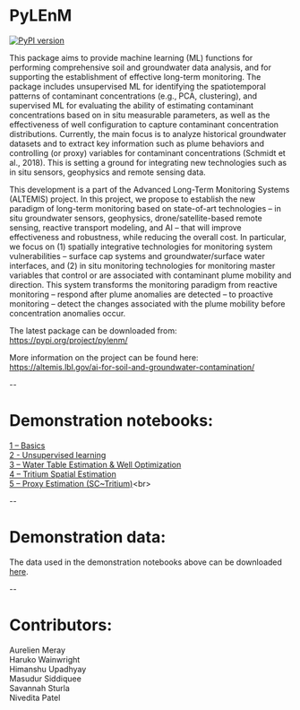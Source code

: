# PyLEnM

[![PyPI version](https://badge.fury.io/py/pylenm.svg)](https://badge.fury.io/py/pylenm)


This package aims to provide machine learning (ML) functions for performing comprehensive soil and groundwater data analysis, and for supporting the establishment of effective long-term monitoring. The package includes unsupervised ML for identifying the spatiotemporal patterns of contaminant concentrations (e.g., PCA, clustering), and supervised ML for evaluating the ability of estimating contaminant concentrations based on in situ measurable parameters, as well as the effectiveness of well configuration to capture contaminant concentration distributions. Currently, the main focus is to analyze historical groundwater datasets and to extract key information such as plume behaviors and controlling (or proxy) variables for contaminant concentrations (Schmidt et al., 2018). This is setting a ground for integrating new technologies such as in situ sensors, geophysics and remote sensing data. 

This development is a part of the Advanced Long-Term Monitoring Systems (ALTEMIS) project. In this project, we propose to establish the new paradigm of long-term monitoring based on state-of-art technologies – in situ groundwater sensors, geophysics, drone/satellite-based remote sensing, reactive transport modeling, and AI – that will improve effectiveness and robustness, while reducing the overall cost. In particular, we focus on (1) spatially integrative technologies for monitoring system vulnerabilities – surface cap systems and groundwater/surface water interfaces, and (2) in situ monitoring technologies for monitoring master variables that control or are associated with contaminant plume mobility and direction. This system transforms the monitoring paradigm from reactive monitoring – respond after plume anomalies are detected – to proactive monitoring – detect the changes associated with the plume mobility before concentration anomalies occur.

The latest package can be downloaded from: https://pypi.org/project/pylenm/

More information on the project can be found here: https://altemis.lbl.gov/ai-for-soil-and-groundwater-contamination/ 

--

# Demonstration notebooks:
[1 – Basics](https://colab.research.google.com/github/ALTEMIS-DOE/pylenm/blob/master/notebooks/1%29%20pyLEnM%20-%20Basics.ipynb)<br>
[2 - Unsupervised learning](https://colab.research.google.com/github/ALTEMIS-DOE/pylenm/blob/master/notebooks/2%29%20pyLEnM%20-%20Unsupervised%20Learning.ipynb)<br>
[3 – Water Table Estimation & Well Optimization](https://colab.research.google.com/github/ALTEMIS-DOE/pylenm/blob/master/notebooks/3%29%20pyLEnM%20-%20Water%20Table%20Spatial%20Estimation%20&%20Well%20Optimization.ipynb)<br>
[4 – Tritium Spatial Estimation](https://colab.research.google.com/github/ALTEMIS-DOE/pylenm/blob/master/notebooks/4%29%20pyLEnM%20-%20Tritium%20Spatial%20Estimation.ipynb)<br>
[5 – Proxy Estimation (SC~Tritium)](https://colab.research.google.com/github/ALTEMIS-DOE/pylenm/blob/master/notebooks/5%29%20pyLEnM%20-%20Proxy%20Estimation%20(SC~Tritium).ipynb)<br>

--

# Demonstration data:
The data used in the demonstration notebooks above can be downloaded [here]( https://github.com/ALTEMIS-DOE/pylenm/tree/master/notebooks/data).

--

# Contributors:
Aurelien Meray<br>
Haruko Wainwright<br>
Himanshu Upadhyay<br>
Masudur Siddiquee<br>
Savannah Sturla<br>
Nivedita Patel<br>